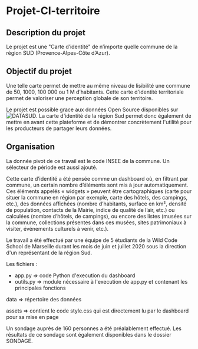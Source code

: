 # Projet-CI-territoire

## Description du projet
Le projet est une "Carte d’identité" de n’importe quelle commune de la région SUD (Provence-Alpes-Côte d’Azur).

## Objectif du projet
Une telle carte permet de mettre au même niveau de lisibilité une commune de 50, 1000, 100 000 ou 1 M d’habitants.
Cette carte d'identité territoriale permet de valoriser une perception globale de son territoire. 

Le projet est possible grace aux données Open Source disponibles sur ![DATASUD](https://www.datasud.fr/). 
La carte d'identité de la région Sud permet donc également de mettre en avant cette plateforme et de démontrer concrètement l'utilité pour les producteurs de partager leurs données.

## Organisation
La donnée pivot de ce travail est le code INSEE de la commune.
Un sélecteur de période est aussi ajouté. 

Cette carte d’identité a été pensée comme un dashboard où, en filtrant par commune, un certain nombre d’éléments 
sont mis à jour automatiquement. 
Ces éléments appelés « widgets » peuvent être cartographiques (carte pour situer la commune en région
par exemple, carte des hôtels, des campings, etc.), des données affichées (nombre d’habitants, surface en km², densité de population,
contacts de la Mairie, indice de qualité de l’air, etc.) ou calculées (nombre d’hôtels, de campings), ou encore des listes
(musées sur la commune, collections présentes dans ces musées, sites patrimoniaux à visiter, événements culturels à venir, etc.). 

Le travail a été effectué par une équipe de 5 étudiants de la Wild Code School de Marseille durant les mois de juin et juillet 2020 sous la direction d'un représentant de la région Sud.

Les fichiers :
- app.py => code Python d'execution du dashboard
- outils.py => module nécessaire à l'execution de app.py et contenant les principales fonctions

data => répertoire des données

assets => contient le code style.css qui est directement lu par le dashboard pour sa mise en page

Un sondage auprès de 160 personnes a été préalablement effectué. Les résultats de ce sondage sont également disponibles dans le dossier SONDAGE.
